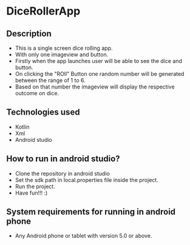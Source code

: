 # DiceRollerApp
## Description
* This is a single screen dice rolling app.
* With only one imageview and button.
* Firstly when the app launches user will be able to see the dice and button.
* On clicking the "ROll" Button one random number will be generated between the range of 1 to 6.
* Based on that number the imageview will display the respective outcome on dice.

## Technologies used
* Kotlin
* Xml
* Android studio

## How to run in android studio?
* Clone the repository in android studio
* Set the sdk path in local.properties file inside the project.
* Run the project.
* Have fun!!! :)
## System requirements for running in android phone
* Any Android phone or tablet with version 5.0 or above.
